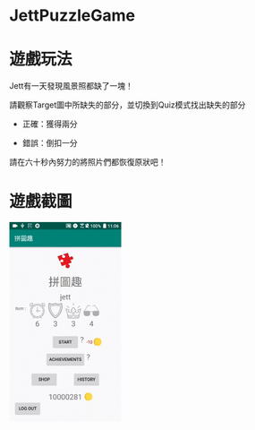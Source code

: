 # JettPuzzleGame

# 遊戲玩法

Jett有一天發現風景照都缺了一塊！
 
請觀察Target圖中所缺失的部分，並切換到Quiz模式找出缺失的部分
        
- 正確：獲得兩分

- 錯誤：倒扣一分
        
請在六十秒內努力的將照片們都恢復原狀吧！

# 遊戲截圖

<img src="ReadMeGIF/20181220_110631.gif" width="200px"/>
